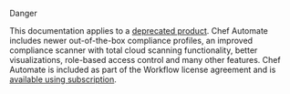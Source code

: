 <div class="admonition-danger"><p class="admonition-danger-title">Danger</p><div class="admonition-danger-text">

This documentation applies to a [deprecated
product](/versions.html#deprecated-products-and-versions). Chef Automate
includes newer out-of-the-box compliance profiles, an improved
compliance scanner with total cloud scanning functionality, better
visualizations, role-based access control and many other features. Chef
Automate is included as part of the Workflow license agreement and is
[available using subscription](https://www.chef.io/pricing/).

</div></div>
